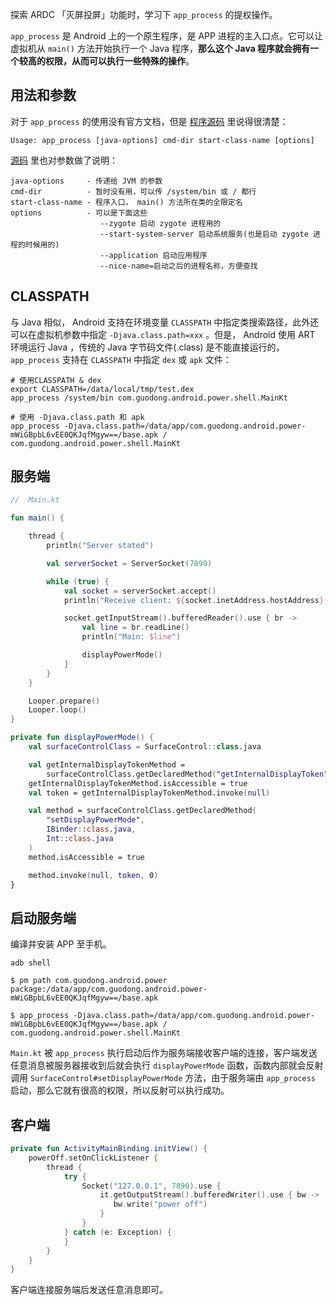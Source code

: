 探索 ARDC 「灭屏投屏」功能时，学习下 `app_process` 的提权操作。

`app_process` 是 Android 上的一个原生程序，是 APP 进程的主入口点。它可以让虚拟机从 `main()` 方法开始执行一个 Java 程序，**那么这个 Java 程序就会拥有一个较高的权限，从而可以执行一些特殊的操作**。

## 用法和参数

对于 `app_process` 的使用没有官方文档，但是 [程序源码](https://android.googlesource.com/platform/frameworks/base/+/android-10.0.0_r47/cmds/app_process/app_main.cpp#31) 里说得很清楚：

```
Usage: app_process [java-options] cmd-dir start-class-name [options]
```

[源码](https://android.googlesource.com/platform/frameworks/base/+/android-10.0.0_r47/cmds/app_process/app_main.cpp#191) 里也对参数做了说明：

```
java-options     - 传递给 JVM 的参数
cmd-dir          - 暂时没有用，可以传 /system/bin 或 / 都行
start-class-name - 程序入口， main() 方法所在类的全限定名
options          - 可以是下面这些
                    --zygote 启动 zygote 进程用的
                    --start-system-server 启动系统服务(也是启动 zygote 进程的时候用的)
                    --application 启动应用程序
                    --nice-name=启动之后的进程名称，方便查找
```

## CLASSPATH

与 Java 相似， Android 支持在环境变量 `CLASSPATH` 中指定类搜索路径，此外还可以在虚拟机参数中指定 `-Djava.class.path=xxx` 。但是， Android 使用 ART 环境运行 Java ，传统的 Java 字节码文件(.class) 是不能直接运行的，`app_process` 支持在 `CLASSPATH` 中指定 `dex` 或 `apk` 文件：

```
# 使用CLASSPATH & dex
export CLASSPATH=/data/local/tmp/test.dex
app_process /system/bin com.guodong.android.power.shell.MainKt

# 使用 -Djava.class.path 和 apk
app_process -Djava.class.path=/data/app/com.guodong.android.power-mWiGBpbL6vEE0QKJqfMgyw==/base.apk / com.guodong.android.power.shell.MainKt
```

## 服务端

```kotlin
//  Main.kt

fun main() {

    thread {
        println("Server stated")

        val serverSocket = ServerSocket(7890)

        while (true) {
            val socket = serverSocket.accept()
            println("Receive client: ${socket.inetAddress.hostAddress}:${socket.port}")

            socket.getInputStream().bufferedReader().use { br ->
                val line = br.readLine()
                println("Main: $line")

                displayPowerMode()
            }
        }
    }

    Looper.prepare()
    Looper.loop()
}

private fun displayPowerMode() {
    val surfaceControlClass = SurfaceControl::class.java

    val getInternalDisplayTokenMethod =
        surfaceControlClass.getDeclaredMethod("getInternalDisplayToken")
    getInternalDisplayTokenMethod.isAccessible = true
    val token = getInternalDisplayTokenMethod.invoke(null)

    val method = surfaceControlClass.getDeclaredMethod(
        "setDisplayPowerMode",
        IBinder::class.java,
        Int::class.java
    )
    method.isAccessible = true

    method.invoke(null, token, 0)
}
```

## 启动服务端

编译并安装 APP 至手机。

```shell
adb shell

$ pm path com.guodong.android.power
package:/data/app/com.guodong.android.power-mWiGBpbL6vEE0QKJqfMgyw==/base.apk

$ app_process -Djava.class.path=/data/app/com.guodong.android.power-mWiGBpbL6vEE0QKJqfMgyw==/base.apk / com.guodong.android.power.shell.MainKt
```

`Main.kt` 被 `app_process` 执行启动后作为服务端接收客户端的连接，客户端发送任意消息被服务器接收到后就会执行 `displayPowerMode` 函数，函数内部就会反射调用 `SurfaceControl#setDisplayPowerMode` 方法，由于服务端由  `app_process` 启动，那么它就有很高的权限，所以反射可以执行成功。

## 客户端

```kotlin
private fun ActivityMainBinding.initView() {
    powerOff.setOnClickListener {
        thread {
            try {
                Socket("127.0.0.1", 7890).use {
                    it.getOutputStream().bufferedWriter().use { bw ->
                       bw.write("power off")
                    }
                }
            } catch (e: Exception) {
            }
        }
    }
}
```

客户端连接服务端后发送任意消息即可。